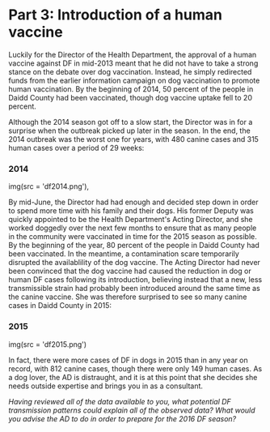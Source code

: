 # Part 3: Introduction of a human vaccine

Luckily for the Director of the Health Department, the approval of a human vaccine against DF in mid-2013 meant that he did not have to take a strong stance on the debate over dog vaccination. Instead, he simply redirected funds from the earlier information campaign on dog vaccination to promote human vaccination. By the beginning of 2014, 50 percent of the people in Daidd County had been vaccinated, though dog vaccine uptake fell to 20 percent.

Although the 2014 season got off to a slow start, the Director was in for a surprise when the outbreak picked up later in the season. In the end, the 2014 outbreak was the worst one for years, with 480 canine cases and 315 human cases over a period of 29 weeks:

### 2014

img(src = 'df2014.png'),

By mid-June, the Director had had enough and decided step down in order to spend more time with his family and their dogs. His former Deputy was quickly appointed to be the Health Department's Acting Director, and she worked doggedly over the next few months to ensure that as many people in the community were vaccinated in time for the 2015 season as possible. By the beginning of the year, 80 percent of the people in Daidd County had been vaccinated. In the meantime, a contamination scare temporarily disrupted the availablility of the dog vaccine. The Acting Director had never been convinced that the dog vaccine had caused the reduction in dog or human DF cases following its introduction, believing instead that a new, less transmissible strain had probably been introduced around the same time as the canine vaccine. She was therefore surprised to see so many canine cases in Daidd County in 2015:

### 2015

img(src = 'df2015.png')

In fact, there were more cases of DF in dogs in 2015 than in any year on record, with 812 canine cases, though there were only 149 human cases. As a dog lover, the AD is distraught, and it is at this point that she decides she needs outside expertise and brings you in as a consultant.

*Having reviewed all of the data available to you, what potential DF transmission patterns could explain all of the observed data? What would you advise the AD to do in order to prepare for the 2016 DF season?*
